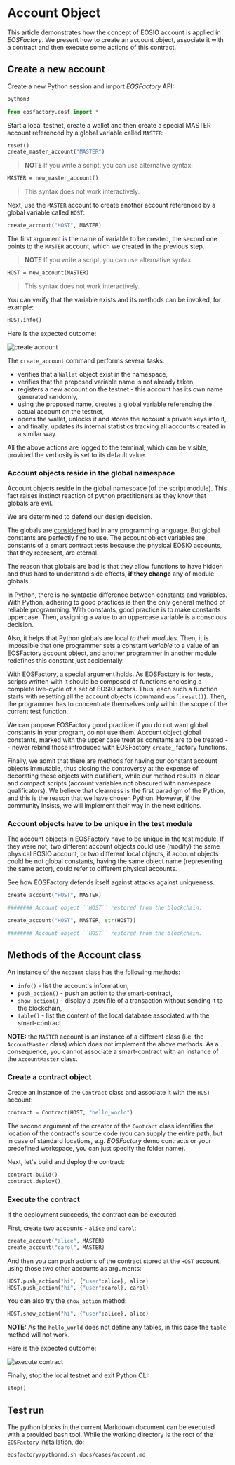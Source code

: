 # Account Object

This article demonstrates how the concept of EOSIO account is applied in *EOSFactory*.
We present how to create an account object, associate it with a contract and then execute some actions of this contract.

## Create a new account

Create a new Python session and import *EOSFactory* API:

```bash
python3
```

```python
from eosfactory.eosf import *
```

Start a local testnet, create a wallet and then create a special MASTER account referenced by a global variable called `MASTER`:

```python
reset()
create_master_account("MASTER")
```

>**NOTE** If you write a script, you can use alternative syntax:

```md
MASTER = new_master_account()
```
>This syntax does not work interactively.

Next, use the `MASTER` account to create another account referenced by a global variable called `HOST`:

```python
create_account("HOST", MASTER)
```

The first argument is the name of variable to be created, the second one points to the `MASTER` account, which we created in the previous step.

>**NOTE** If you write a script, you can use alternative syntax:

```md
HOST = new_account(MASTER)
```
>This syntax does not work interactively.

You can verify that the variable exists and its methods can be invoked, for example:

```python
HOST.info()
```

Here is the expected outcome:

![create account](../images/create_account.png)

The `create_account` command performs several tasks:

* verifies that a `Wallet` object exist in the namespace,
* verifies that the proposed variable name is not already taken,
* registers a new account on the testnet - this account has its own name generated randomly,
* using the proposed name, creates a global variable referencing the actual account on the testnet,
* opens the wallet, unlocks it and stores the account's private keys into it,
* and finally, updates its internal statistics tracking all accounts created in a similar way.

All the above actions are logged to the terminal, which can be visible, provided the verbosity is set to its default value.

### Account objects reside in the global namespace

Account objects reside in the global namespace (of the script module). This fact raises instinct reaction of python practitioners as they know that globals are evil. 

We are determined to defend our design decision.

The globals are [considered](https://stackoverflow.com/questions/19158339/why-are-global-variables-evil) bad in any programming language. But global constants are perfectly fine to use. The account object variables are constants of a smart contract tests because the physical EOSIO accounts, that they represent, are eternal. 

The reason that globals are bad is that they allow functions to have hidden and thus hard to understand side effects, **if they change** any of module globals.

In Python, there is no syntactic difference between constants and variables.
With Python, adhering to good practices is then the only general method of reliable programming. With constants, good practice is to make constants uppercase. Then, assigning a value to an uppercase variable is a conscious decision. 

Also, it helps that Python globals are local *to their modules*. Then, it is impossible that one programmer sets a constant *variable* to a value of an EOSFactory account object, and another programmer in another module redefines this constant just accidentally.

With EOSFactory, a special argument holds. As EOSFactory is for tests, scripts written with it should be composed of functions enclosing a complete live-cycle of a set of EOSIO actors. Thus, each such a function starts with resetting all the account objects (command `eosf.reset()`). Then, the programmer has to concentrate themselves only within the scope of the current test function.

We can propose EOSFactory good practice: if you do not want global constants in your program, do not use them. Account object global constants, marked with the upper case treat as constants are to be treated -- newer rebind those introduced with EOSFactory `create_` factory functions. 

Finally, we admit that there are methods for having our constant account objects immutable, thus closing the controversy at the expense of decorating these objects with qualifiers, while our method results in clear and compact scripts (account variables not obscured with namespace qualificators). We believe that clearness is the first paradigm of the Python, and this is the reason that we have chosen Python. However, if the community insists, we will implement their way in the next editions.

### Account objects have to be unique in the test module

The account objects in EOSFactory have to be unique in the test module. If they 
were not, two different account objects could use (modify) the same physical 
EOSIO account, or two different local objects, if account objects could be not global constants, having the same object name (representing the same actor), could refer to different physical accounts.

See how EOSFactory defends itself against attacks against uniqueness.

```python
create_account("HOST", MASTER)
```
```bash
######## Account object ``HOST`` restored from the blockchain.
```
```python
create_account("HOST", MASTER, str(HOST))
```
```bash
######## Account object ``HOST`` restored from the blockchain.
```

## Methods of the Account class

An instance of the `Account` class has the following methods:

* `info()` - list the account's information,
* `push_action()` - push an action to the smart-contract,
* `show_action()` - display a `JSON` file of a transaction without sending it to the blockchain,
* `table()` - list the content of the local database associated with the smart-contract.

**NOTE:** the `MASTER` account is an instance of a different class (i.e. the `AccountMaster` class) which does not implement the above methods. As a consequence, you cannot associate a smart-contract with an instance of the `AccountMaster` class.

### Create a contract object

Create an instance of the `Contract` class and associate it with the `HOST` account:

```python
contract = Contract(HOST, "hello_world")
```

The second argument of the creator of the `Contract` class identifies the location of the contract's source code (you can supply the entire path, but in case of standard locations, e.g. *EOSFactory* demo contracts or your predefined workspace, you can just specify the folder name).

Next, let's build and deploy the contract:

```python
contract.build()
contract.deploy()
```

### Execute the contract

If the deployment succeeds, the contract can be executed.

First, create two accounts - `alice` and `carol`:

```python
create_account("alice", MASTER)
create_account("carol", MASTER)
```

And then you can push actions of the contract stored at the `HOST` account, using those two other accounts as arguments:

```python
HOST.push_action("hi", {"user":alice}, alice)
HOST.push_action("hi", {"user":carol}, carol)
```

You can also try the `show_action` method:

```python
HOST.show_action("hi", {"user":alice}, alice)
```

**NOTE:** As the `hello_world` does not define any tables, in this case the `table` method will not work.

Here is the expected outcome:

![execute contract](../images/execute_contract.png)

Finally, stop the local testnet and exit Python CLI:

```python
stop()
```

## Test run

The python blocks in the current Markdown document can be executed with a provided bash tool. While the working directory is the root of the `EOSFactory` installation, do:

```bash
eosfactory/pythonmd.sh docs/cases/account.md
```
